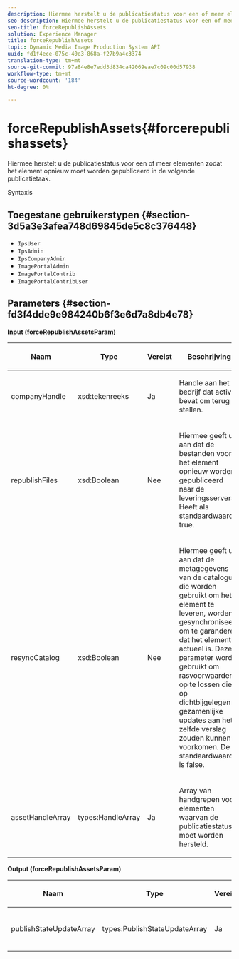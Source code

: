 ```yaml
---
description: Hiermee herstelt u de publicatiestatus voor een of meer elementen zodat het element opnieuw moet worden gepubliceerd in de volgende publicatietaak.
seo-description: Hiermee herstelt u de publicatiestatus voor een of meer elementen zodat het element opnieuw moet worden gepubliceerd in de volgende publicatietaak.
seo-title: forceRepublishAssets
solution: Experience Manager
title: forceRepublishAssets
topic: Dynamic Media Image Production System API
uuid: fd1f4ece-075c-40e3-868a-f27b9a4c3374
translation-type: tm+mt
source-git-commit: 97a84e8e7edd3d834ca42069eae7c09c00d57938
workflow-type: tm+mt
source-wordcount: '184'
ht-degree: 0%

---
```



# forceRepublishAssets{#forcerepublishassets}

Hiermee herstelt u de publicatiestatus voor een of meer elementen zodat het element opnieuw moet worden gepubliceerd in de volgende publicatietaak.

Syntaxis

## Toegestane gebruikerstypen {#section-3d5a3e3afea748d69845de5c8c376448}

* `IpsUser`
* `IpsAdmin`
* `IpsCompanyAdmin`
* `ImagePortalAdmin`
* `ImagePortalContrib`
* `ImagePortalContribUser`

## Parameters {#section-fd3f4dde9e984240b6f3e6d7a8db4e78}

**Input (forceRepublishAssetsParam)**

<table id="table_742D67AD77554904976EC4A07A0CBC64"> 
 <thead> 
  <tr> 
   <th colname="col1" class="entry"> <p>Naam </p> </th> 
   <th colname="col2" class="entry"> <p>Type </p> </th> 
   <th colname="col3" class="entry"> <p>Vereist </p> </th> 
   <th colname="col4" class="entry"> <p>Beschrijving </p> </th> 
  </tr> 
 </thead>
 <tbody> 
  <tr> 
   <td colname="col1"> <span class="codeph"> <span class="varname"> companyHandle</span> </span> </td> 
   <td colname="col2"> <span class="codeph"> xsd:tekenreeks</span> </td> 
   <td colname="col3"> <p>Ja </p> </td> 
   <td colname="col4"> <p>Handle aan het bedrijf dat activa bevat om terug te stellen. </p> </td> 
  </tr> 
  <tr> 
   <td colname="col1"><span class="codeph"> <span class="varname"> republishFiles</span> </span> </td> 
   <td colname="col2"><span class="codeph"> xsd:Boolean</span> </td> 
   <td colname="col3"> <p>Nee </p> </td> 
   <td colname="col4"> <p>Hiermee geeft u aan dat de bestanden voor het element opnieuw worden gepubliceerd naar de leveringsservers. Heeft als standaardwaarde <span class="codeph"> true</span>. </p> </td> 
  </tr> 
  <tr> 
   <td colname="col1"><span class="codeph"> <span class="varname"> resyncCatalog</span> </span> </td> 
   <td colname="col2"><span class="codeph"> xsd:Boolean</span> </td> 
   <td colname="col3"> <p>Nee </p> </td> 
   <td colname="col4"> <p>Hiermee geeft u aan dat de metagegevens van de catalogus die worden gebruikt om het element te leveren, worden gesynchroniseerd om te garanderen dat het element actueel is. Deze parameter wordt gebruikt om rasvoorwaarden op te lossen die op dichtbijgelegen gezamenlijke updates aan het zelfde verslag zouden kunnen voorkomen. De standaardwaarde is <span class="codeph"> false</span>. </p> </td> 
  </tr> 
  <tr> 
   <td colname="col1"> <span class="codeph"> <span class="varname"> assetHandleArray</span> </span> </td> 
   <td colname="col2"> <span class="codeph"> types:HandleArray</span> </td> 
   <td colname="col3"> <p>Ja </p> </td> 
   <td colname="col4"> <p>Array van handgrepen voor elementen waarvan de publicatiestatus moet worden hersteld. </p> </td> 
  </tr> 
 </tbody> 
</table>

**Output (forceRepublishAssetsParam)**

<table id="table_78E74186669F477E9E2D837D58A789DC"> 
 <thead> 
  <tr> 
   <th colname="col1" class="entry"> <p>Naam </p> </th> 
   <th colname="col2" class="entry"> <p>Type </p> </th> 
   <th colname="col3" class="entry"> <p>Vereist </p> </th> 
   <th colname="col4" class="entry"> <p>Beschrijving </p> </th> 
  </tr> 
 </thead>
 <tbody> 
  <tr> 
   <td colname="col1"> <span class="codeph"> <span class="varname"> publishStateUpdateArray</span> </span> </td> 
   <td colname="col2"> <span class="codeph"> types:PublishStateUpdateArray</span> </td> 
   <td colname="col3"> <p>Ja </p> </td> 
   <td colname="col4"> <p>Array met updates van publicatiestatus. </p> </td> 
  </tr> 
 </tbody> 
</table>

